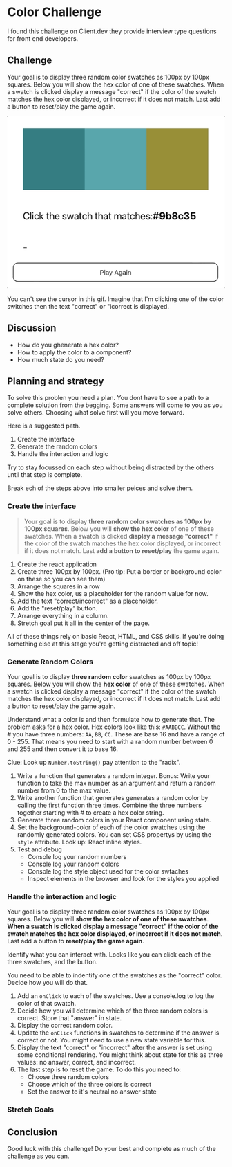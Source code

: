 # Color Challenge

I found this challenge on Client.dev they provide interview type questions for front end developers. 

## Challenge

Your goal is to display three random color swatches as 100px by 100px squares. Below you will show the hex color of one of these swatches. When a swatch is clicked display a message "correct" if the color of the swatch matches the hex color displayed, or incorrect if it does not match. Last add a button to reset/play the game again. 

![Color Challenge](color-challenge.gif)

You can't see the cursor in this gif. Imagine that I'm clicking one of the color switches then the text "correct" or "icorrect is displayed. 

## Discussion 

- How do you ghenerate a hex color? 
- How to apply the color to a component? 
- How much state do you need? 

## Planning and strategy

To solve this problen you need a plan. You dont have to see a path to a complete solution from the begging. Some answers will come to you as you solve others. Choosing what solve first will you move forward.

Here is a suggested path. 

1. Create the interface
2. Generate the random colors
3. Handle the interaction and logic

Try to stay focussed on each step without being distracted by the others until that step is complete. 

Break ech of the steps above into smaller peices and solve them. 

### Create the interface

> Your goal is to display **three random color swatches as 100px by 100px squares**. Below you will **show the hex color** of one of these swatches. When a swatch is clicked **display a message "correct"** if the color of the swatch matches the hex color displayed, or incorrect if it does not match. Last **add a button to reset/play** the game again. 

1. Create the react application
2. Create three 100px by 100px. (Pro tip: Put a border or background color on these so you can see them)
3. Arrange the squares in a row
4. Show the hex color, us a placeholder for the random value for now. 
5. Add the text "correct/incorrect" as a placeholder. 
6. Add the "reset/play" button. 
7. Arrange everything in a column. 
8. Stretch goal put it all in the center of the page. 

All of these things rely on basic React, HTML, and CSS skills. If you're doing something else at this stage you're getting distracted and off topic! 

### Generate Random Colors

Your goal is to display **three random color** swatches as 100px by 100px squares. Below you will show the **hex color** of one of these swatches. When a swatch is clicked display a message "correct" if the color of the swatch matches the hex color displayed, or incorrect if it does not match. Last add a button to reset/play the game again. 

Understand what a color is and then formulate how to generate that. The problem asks for a hex color. Hex colors look like this: `#AABBCC`. Without the # you have three numbers: `AA`, `BB`, `CC`. These are base 16 and have a range of 0 - 255. That means you need to start with a random number between 0 and 255 and then convert it to base 16. 

Clue: Look up `Number.toString()` pay attention to the "radix".

1. Write a function that generates a random integer. Bonus: Write your function to take the max number as an argument and return a random number from 0 to the max value. 
2. Write another function that generates generates a random color by calling the first function three times. Combine the three numbers together starting with # to create a hex color string. 
3. Generate three random colors in your React component using state. 
4. Set the background-color of each of the color swatches using the randomly generated colors. You can set CSS propertys by using the `style` attribute. Look up: React inline styles. 
5. Test and debug
	- Console log your random numbers
	- Console log your random colors
	- Console log the style object used for the color swtaches
	- Inspect elements in the browser and look for the styles you applied

### Handle the interaction and logic

Your goal is to display three random color swatches as 100px by 100px squares. Below you will **show the hex color of one of these swatches**. **When a swatch is clicked display a message "correct" if the color of the swatch matches the hex color displayed, or incorrect if it does not match**. Last add a button to **reset/play the game again**.

Identify what you can interact with. Looks like you can click each of the three swatches, and the button. 

You need to be able to indentify one of the swatches as the "correct" color. Decide how you will do that. 

1. Add an `onClick` to each of the swatches. Use a console.log to log the color of that swatch. 
2. Decide how you will determine which of the three random colors is correct. Store that "answer" in state. 
3. Display the correct random color. 
4. Update the `onClick` functions in swatches to determine if the answer is correct or not. You might need to use a new state variable for this. 
5. Display the text "correct" or "incorrect" after the answer is set using some conditional rendering. You might think about state for this as three values: no answer, correct, and incorrect.
6. The last step is to reset the game. To do this you need to:
	- Choose three random colors
	- Choose which of the three colors is correct
	- Set the answer to it's neutral no answer state

### Stretch Goals 



## Conclusion 

Good luck with this challenge! Do your best and complete as much of the challenge as you can. 
